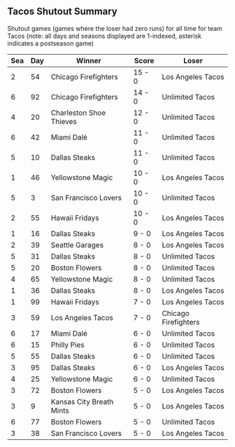 ## Tacos Shutout Summary



Shutout games (games where the loser had zero runs) for all time for team Tacos (note: all days and seasons displayed are 1-indexed, asterisk indicates a postseason game)


| Sea | Day | Winner | Score | Loser | 
| ------ |------ |------ |------ |------ |
| 2 | 54 | Chicago Firefighters | 15 - 0 | Los Angeles Tacos | 
| 6 | 92 | Chicago Firefighters | 14 - 0 | Unlimited Tacos | 
| 4 | 20 | Charleston Shoe Thieves | 12 - 0 | Unlimited Tacos | 
| 6 | 42 | Miami Dalé | 11 - 0 | Unlimited Tacos | 
| 5 | 10 | Dallas Steaks | 11 - 0 | Unlimited Tacos | 
| 1 | 46 | Yellowstone Magic | 10 - 0 | Los Angeles Tacos | 
| 5 | 3 | San Francisco Lovers | 10 - 0 | Unlimited Tacos | 
| 2 | 55 | Hawaii Fridays | 10 - 0 | Los Angeles Tacos | 
| 1 | 16 | Dallas Steaks | 9 - 0 | Los Angeles Tacos | 
| 2 | 39 | Seattle Garages | 8 - 0 | Los Angeles Tacos | 
| 5 | 31 | Dallas Steaks | 8 - 0 | Unlimited Tacos | 
| 5 | 20 | Boston Flowers | 8 - 0 | Unlimited Tacos | 
| 4 | 65 | Yellowstone Magic | 8 - 0 | Unlimited Tacos | 
| 1 | 36 | Dallas Steaks | 8 - 0 | Los Angeles Tacos | 
| 1 | 99 | Hawaii Fridays | 7 - 0 | Los Angeles Tacos | 
| 3 | 59 | Los Angeles Tacos | 7 - 0 | Chicago Firefighters | 
| 6 | 17 | Miami Dalé | 6 - 0 | Unlimited Tacos | 
| 6 | 15 | Philly Pies | 6 - 0 | Unlimited Tacos | 
| 5 | 55 | Dallas Steaks | 6 - 0 | Unlimited Tacos | 
| 3 | 95 | Dallas Steaks | 6 - 0 | Los Angeles Tacos | 
| 4 | 25 | Yellowstone Magic | 6 - 0 | Unlimited Tacos | 
| 3 | 72 | Boston Flowers | 5 - 0 | Los Angeles Tacos | 
| 3 | 9 | Kansas City Breath Mints | 5 - 0 | Los Angeles Tacos | 
| 6 | 77 | Boston Flowers | 5 - 0 | Unlimited Tacos | 
| 3 | 38 | San Francisco Lovers | 5 - 0 | Los Angeles Tacos | 


